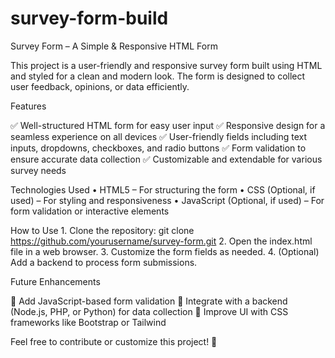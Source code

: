 # survey-form-build
Survey Form – A Simple & Responsive HTML Form

This project is a user-friendly and responsive survey form built using HTML and styled for a clean and modern look. The form is designed to collect user feedback, opinions, or data efficiently.

Features

✅ Well-structured HTML form for easy user input
✅ Responsive design for a seamless experience on all devices
✅ User-friendly fields including text inputs, dropdowns, checkboxes, and radio buttons
✅ Form validation to ensure accurate data collection
✅ Customizable and extendable for various survey needs

Technologies Used
	•	HTML5 – For structuring the form
	•	CSS (Optional, if used) – For styling and responsiveness
	•	JavaScript (Optional, if used) – For form validation or interactive elements

How to Use
	1.	Clone the repository:
  git clone https://github.com/yourusername/survey-form.git
 	2.	Open the index.html file in a web browser.
	3.	Customize the form fields as needed.
	4.	(Optional) Add a backend to process form submissions.

Future Enhancements

🔹 Add JavaScript-based form validation
🔹 Integrate with a backend (Node.js, PHP, or Python) for data collection
🔹 Improve UI with CSS frameworks like Bootstrap or Tailwind

Feel free to contribute or customize this project! 🚀
